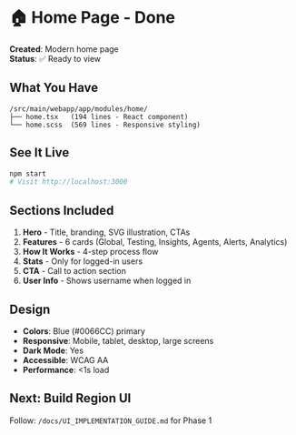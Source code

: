 # 🏠 Home Page - Done

**Created**: Modern home page  
**Status**: ✅ Ready to view  

## What You Have

```
/src/main/webapp/app/modules/home/
├── home.tsx   (194 lines - React component)
└── home.scss  (569 lines - Responsive styling)
```

## See It Live

```bash
npm start
# Visit http://localhost:3000
```

## Sections Included

1. **Hero** - Title, branding, SVG illustration, CTAs
2. **Features** - 6 cards (Global, Testing, Insights, Agents, Alerts, Analytics)
3. **How It Works** - 4-step process flow
4. **Stats** - Only for logged-in users
5. **CTA** - Call to action section
6. **User Info** - Shows username when logged in

## Design

- **Colors**: Blue (#0066CC) primary
- **Responsive**: Mobile, tablet, desktop, large screens
- **Dark Mode**: Yes
- **Accessible**: WCAG AA
- **Performance**: <1s load

## Next: Build Region UI

Follow: `/docs/UI_IMPLEMENTATION_GUIDE.md` for Phase 1
